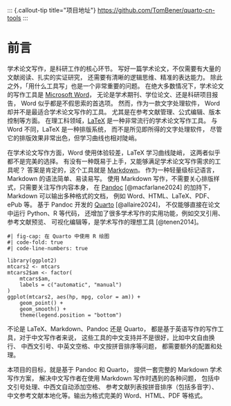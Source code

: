 ::: {.callout-tip title="项目地址"}
<https://github.com/TomBener/quarto-cn-tools>
:::

# 前言

学术论文写作，是科研工作的核心环节。
写好一篇学术论文，不仅需要有大量的文献阅读、扎实的实证研究，
还需要有清晰的逻辑思维、精准的表达能力。
除此之外，「用什么工具写」也是一个非常重要的问题。
在绝大多数情况下，学术论文的写作工具是 [Microsoft Word](https://microsoft.com/en-us/microsoft-365/word)，
无论是学术期刊、学位论文、还是科研项目报告，
Word 似乎都是不假思索的首选项。
然而，作为一款文字处理软件，
Word 却并不是最适合学术论文写作的工具。
尤其是在参考文献管理、公式编辑、版本控制等方面。
在理工科领域，[LaTeX](https://latex-project.org) 是一种非常流行的学术论文写作工具。
与 Word 不同，LaTeX 是一种排版系统，
而不是所见即所得的文字处理软件，
尽管它的排版效果非常出色，但学习曲线也相对陡峭。

在学术论文写作方面，Word 使用体验较差，LaTeX 学习曲线陡峭，
这两者似乎都不是完美的选择。
有没有一种既易于上手，又能够满足学术论文写作需求的工具呢？
答案是肯定的，这个工具就是 [Markdown](https://daringfireball.net/projects/markdown)。
作为一种轻量级标记语言，Markdown 的语法简单、易读易写。
使用 Markdown 写作，不需要关心排版样式，只需要关注写作内容本身，
在 [Pandoc](https://pandoc.org)
[@macfarlane2024]
的加持下，Markdown 可以输出多种格式的文档，
例如 Word、HTML、LaTeX、PDF、ePub 等。
基于 Pandoc 开发的 [Quarto](https://quarto.org)
[@allaire2024]，
不仅能够直接在论文中运行 Python、R 等代码，
还增加了很多学术写作的实用功能，例如交叉引用、参考文献预览、
可视化编辑等，是学术写作的理想工具
[@tenen2014]。

```{r}
#| fig-cap: 在 Quarto 中使用 R 绘图
#| code-fold: true
#| code-line-numbers: true

library(ggplot2)
mtcars2 <- mtcars
mtcars2$am <- factor(
    mtcars$am,
    labels = c("automatic", "manual")
)
ggplot(mtcars2, aes(hp, mpg, color = am)) +
    geom_point() +
    geom_smooth() +
    theme(legend.position = "bottom")
```

不论是 LaTeX、Markdown、Pandoc 还是 Quarto，
都是基于英语写作的写作工具，对于中文写作者来说，
这些工具的中文支持并不是很好，比如中文自由换行、
中西文引号、中英文空格、中文按拼音排序等问题，
都需要额外的配置和处理。

本项目的目标，就是基于 Pandoc 和 Quarto，
提供一套完整的 Markdown 学术写作方案，
解决中文写作者在使用 Markdown 写作时遇到的各种问题，
包括中文引号处理、中西文自动添加空格、
参考文献列表按拼音排序（包括多音字）、
中文参考文献本地化等。输出为格式完美的 Word、HTML、PDF 等格式。
